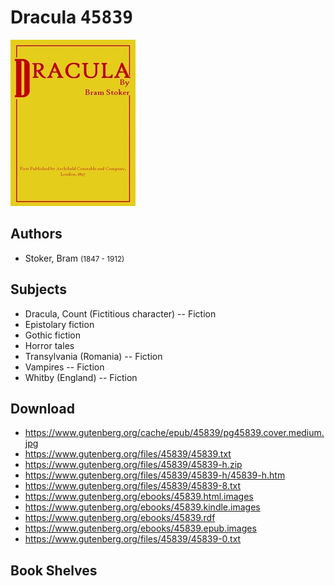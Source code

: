 # Dracula <kbd>45839</kbd>

![](./cover.medium.jpg "")

## Authors


 - Stoker, Bram <small>(1847 - 1912)</small>

## Subjects


 - Dracula, Count (Fictitious character) -- Fiction
 - Epistolary fiction
 - Gothic fiction
 - Horror tales
 - Transylvania (Romania) -- Fiction
 - Vampires -- Fiction
 - Whitby (England) -- Fiction

## Download


 - https://www.gutenberg.org/cache/epub/45839/pg45839.cover.medium.jpg
 - https://www.gutenberg.org/files/45839/45839.txt
 - https://www.gutenberg.org/files/45839/45839-h.zip
 - https://www.gutenberg.org/files/45839/45839-h/45839-h.htm
 - https://www.gutenberg.org/files/45839/45839-8.txt
 - https://www.gutenberg.org/ebooks/45839.html.images
 - https://www.gutenberg.org/ebooks/45839.kindle.images
 - https://www.gutenberg.org/ebooks/45839.rdf
 - https://www.gutenberg.org/ebooks/45839.epub.images
 - https://www.gutenberg.org/files/45839/45839-0.txt

## Book Shelves


